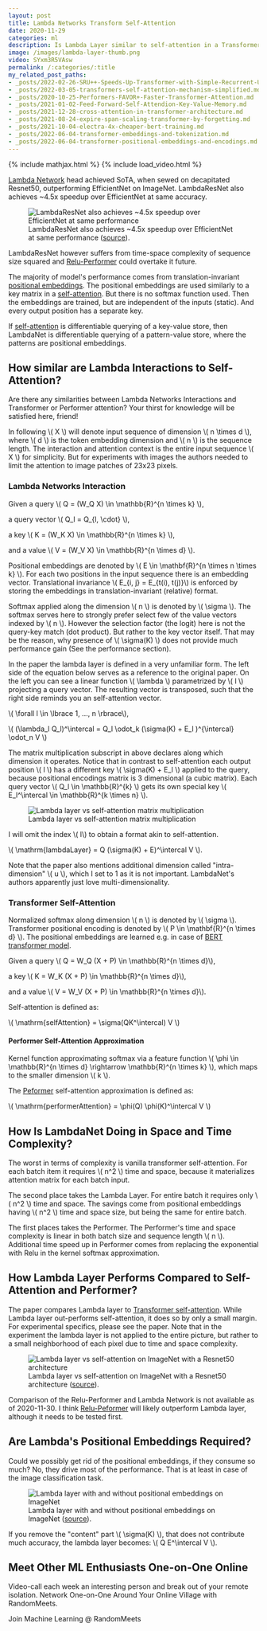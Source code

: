```yaml
---
layout: post
title: Lambda Networks Transform Self-Attention
date: 2020-11-29
categories: ml
description: Is Lambda Layer similar to self-attention in a Transformer? What gives LambdaNet its power? LambdaResNet beats EfficientNet but does it loose to Performer?
image: /images/lambda-layer-thumb.png
video: SYxm3R5VAsw
permalink: /:categories/:title
my_related_post_paths:
- _posts/2022-02-26-SRU++-Speeds-Up-Transformer-with-Simple-Recurrent-Unit-RNN.md
- _posts/2022-03-05-transformers-self-attention-mechanism-simplified.md
- _posts/2020-10-25-Performers-FAVOR+-Faster-Transformer-Attention.md
- _posts/2021-01-02-Feed-Forward-Self-Attendion-Key-Value-Memory.md
- _posts/2021-12-28-cross-attention-in-transformer-architecture.md
- _posts/2021-08-24-expire-span-scaling-transformer-by-forgetting.md
- _posts/2021-10-04-electra-4x-cheaper-bert-training.md
- _posts/2022-06-04-transformer-embeddings-and-tokenization.md
- _posts/2022-06-04-transformer-positional-embeddings-and-encodings.md
---
```






{% include mathjax.html %}
{% include load_video.html %}

[Lambda Network](https://openreview.net/forum?id=xTJEN-ggl1b) head achieved SoTA, when sewed on decapitated Resnet50, outperforming EfficientNet on ImageNet.
LambdaResNet also achieves ~4.5x speedup over EfficientNet at same accuracy.

<figure class="figure">
    <img
        class="figure-img img-fluid rounded lazyload"
        alt="LambdaResNet also achieves ~4.5x speedup over EfficientNet at same performance"
        data-src="/images/lambda-layer-faster-than-efficientNet.png">
    <figcaption class="figure-caption">
        LambdaResNet also achieves ~4.5x speedup over EfficientNet at same performance
        (<a href="https://openreview.net/forum?id=xTJEN-ggl1b">source</a>).
    </figcaption>
</figure>


LambdaResNet however suffers from time-space complexity of sequence size squared and [Relu-Performer](/ml/Performers-FAVOR+-Faster-Transformer-Attention) could overtake it future.

The majority of model's performance comes from translation-invariant [positional embeddings](/ml/transformers-self-attention-mechanism-simplified).
The positional embeddings are used similarly to a key matrix in a [self-attention](/ml/transformers-self-attention-mechanism-simplified).
But there is no softmax function used.
Then the embeddings are trained, but are independent of the inputs (static).
And every output position has a separate key.

If [self-attention](/ml/transformers-self-attention-mechanism-simplified) is differentiable querying of a key-value store,
then LambdaNet is differentiable querying of a pattern-value store,
where the patterns are positional embeddings.

## How similar are Lambda Interactions to Self-Attention?

Are there any similarities between Lambda Networks Interactions and Transformer or Performer attention?
Your thirst for knowledge will be satisfied here, friend!

In following \\( X \\) will denote input sequence of dimension \\( n \times d \\), where \\( d \\) is the token embedding dimension and \\( n \\) is the sequence length.
The interaction and attention context is the entire input sequence \\( X \\) for simplicity.
But for experiments with images the authors needed to limit the attention to image patches of 23x23 pixels.


### Lambda Networks Interaction

Given a query \\( Q = (W_Q X) \in \mathbb{R}^{n \times k} \\),

a query vector \\( Q_l =  Q_{l, \cdot} \\),

a key \\( K =  (W_K X) \in \mathbb{R}^{n \times k} \\),

and a value \\( V =  (W_V X) \in \mathbb{R}^{n \times d} \\).

Positional embeddings are denoted by \\( E \in \mathbf{R}^{n \times n \times k} \\).
For each two positions in the input sequence there is an embedding vector.
Translational invariance \\( E_{i, j} = E_{t(i), t(j)}\\) is enforced by storing the embeddings in translation-invariant (relative) format.

Softmax applied along the dimension \\( n \\) is denoted by \\( \sigma \\).
The softmax serves here to strongly prefer select few of the value vectors indexed by \\( n \\).
However the selection factor (the logit) here is not the query-key match (dot product).
But rather to the key vector itself.
That may be the reason, why presence of \\( \sigma(K) \\) does not provide much performance gain (See the performance section).

In the paper the lambda layer is defined in a very unfamiliar form.
The left side of the equation below serves as a reference to the original paper.
On the left you can see a linear function \\( \lambda \\) parametrized by \\( l \\) projecting a query vector.
The resulting vector is transposed, such that the right side reminds you an self-attention vector.

\\( \forall l \in \lbrace 1, ..., n \rbrace\\),

\\( (\lambda_l Q_l)^\intercal = Q_l \odot_k (\sigma(K) + E_l )^{\intercal} \odot_n V \\)

The matrix multiplication subscript in above declares along which dimension it operates.
Notice that in contrast to self-attention each output position \\( l \\) has a different key \\( \sigma(K) + E_l \\) applied to the query,
because positional encodings matrix is 3 dimensional (a cubic matrix).
Each query vector \\( Q_l \in \mathbb{R}^{k} \\) gets its own special key \\( E_l^\intercal \in \mathbb{R}^{k \times n} \\).


<figure class="figure">
    <img
        class="figure-img img-fluid rounded lazyload"
        alt="Lambda layer vs self-attention matrix multiplication"
        data-src="/images/lambda-layer-mult.png">
    <figcaption class="figure-caption">
        Lambda layer vs self-attention matrix multiplication
    </figcaption>
</figure>


I will omit the index \\( l\\) to obtain a format akin to self-attention.

\\( \mathrm{lambdaLayer} = Q (\sigma(K) + E)^\intercal V \\).

Note that the paper also mentions additional dimension called "intra-dimension" \\( u \\), which I set to 1 as it is not important.
LambdaNet's authors apparently just love multi-dimensionality.

### Transformer Self-Attention

Normalized softmax along dimension \\( n \\) is denoted by \\( \sigma \\).
Transformer positional encoding is denoted by \\( P \in \mathbf{R}^{n \times d} \\).
The positional embeddings are learned e.g. in case of [BERT transformer model](/ml/transformers-self-attention-mechanism-simplified).

Given a query
\\( Q = W_Q (X + P) \in \mathbb{R}^{n \times d}\\),

a key \\( K = W_K (X + P) \in \mathbb{R}^{n \times d}\\),

and a value \\( V = W_V (X + P) \in \mathbb{R}^{n \times d}\\).

Self-attention is defined as:

\\( \mathrm{selfAttention} = \sigma(QK^\intercal) V \\)


#### Performer Self-Attention Approximation

Kernel function approximating softmax via a feature function \\( \phi \in \mathbb{R}^{n \times d} \rightarrow \mathbb{R}^{n \times k} \\),
which maps to the smaller dimension \\( k \\).

The [Peformer](http://localhost:4000/ml/Performers-FAVOR+-Faster-Transformer-Attention) self-attention approximation is defined as:

\\( \mathrm{performerAttention} = \phi(Q) \phi(K)^\intercal V \\)


## How Is LambdaNet Doing in Space and Time Complexity?

The worst in terms of complexity is vanilla transformer self-attention.
For each batch item it requires \\( n^2 \\) time and space,
because it materializes attention matrix for each batch input.

The second place takes the Lambda Layer.
For entire batch it requires only \\( n^2 \\) time and space.
The savings come from positional embeddings having \\( n^2 \\) time and space size,
but being the same for entire batch.

The first places takes the Performer.
The Performer's time and space complexity is linear in both batch size and sequence length \\( n \\).
Additional time speed up in Performer comes from replacing the exponential with Relu in the kernel softmax approximation.


## How Lambda Layer Performs Compared to Self-Attention and Performer?

The paper compares Lambda layer to [Transformer self-attention](/ml/transformers-self-attention-mechanism-simplified).
While Lambda layer out-performs self-attention, it does so by only a small margin.
For experimental specifics, please see the paper.
Note that in the experiment the lambda layer is not applied to the entire picture,
but rather to a small neighborhood of each pixel due to time and space complexity.

<figure class="figure">
    <img
        class="figure-img img-fluid rounded lazyload"
        alt="Lambda layer vs self-attention on ImageNet with a Resnet50 architecture"
        data-src="/images/lambda-layer-vs-self-attention.png">
    <figcaption class="figure-caption">
        Lambda layer vs self-attention on ImageNet with a Resnet50 architecture
        (<a href="https://openreview.net/forum?id=xTJEN-ggl1b">source</a>).
    </figcaption>
</figure>

Comparison of the Relu-Performer and Lambda Network is not available as of 2020-11-30.
I think [Relu-Peformer](http://localhost:4000/ml/Performers-FAVOR+-Faster-Transformer-Attention) will likely outperform Lambda layer, although it needs to be tested first.


## Are Lambda's Positional Embeddings Required?

Could we possibly get rid of the positional embeddings, if they consume so much?
No, they drive most of the performance. That is at least in case of the image classification task.

<figure class="figure">
    <img
        class="figure-img img-fluid rounded lazyload"
        alt="Lambda layer with and without positional embeddings on ImageNet"
        data-src="/images/lambda-layer-w-and-wo-positional-interactions.png">
    <figcaption class="figure-caption">
        Lambda layer with and without positional embeddings on ImageNet
        (<a href="https://openreview.net/forum?id=xTJEN-ggl1b">source</a>).
    </figcaption>
</figure>

If you remove the "content" part \\( \sigma(K) \\), that does not contribute much accuracy,
the lambda layer becomes: \\( Q E^\intercal V \\).


## Meet Other ML Enthusiasts One-on-One Online

Video-call each week an interesting person and break out of your remote isolation.
Network One-on-One Around Your Online Village with RandomMeets.

<a class="btn btn-info" style="text-decoration: none;" href="https://randommeets.com/invite/eyJncm91cF9pZCI6IjZhMzNkMTVjLTc0NjItNGFhMS1hNTc0LWM1NTUwMWQ4NWNkZiJ9.X76oug.2563ghpMTzbST9KPHerGeDqhXRY">
    Join Machine Learning @ RandomMeets
</a>
